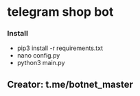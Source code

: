 # telegram shop bot

### Install

* pip3 install -r requirements.txt
* nano config.py
* python3 main.py


## Creator: t.me/botnet_master
